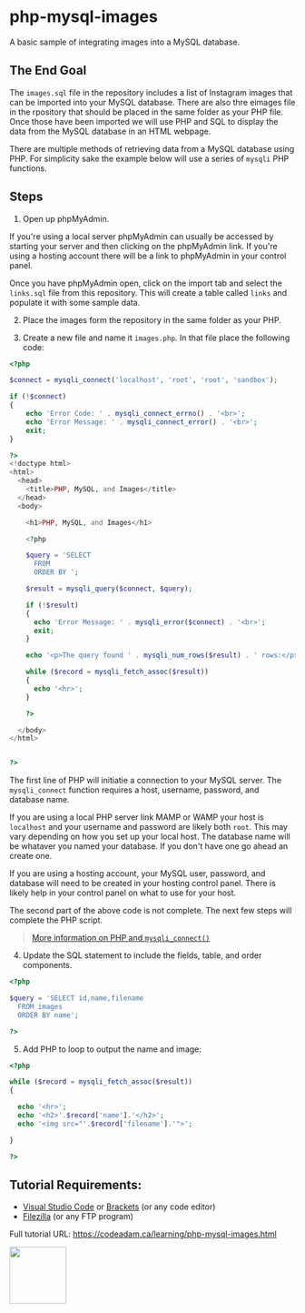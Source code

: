 # php-mysql-images

A basic sample of integrating images into a MySQL database.

## The End Goal

The `images.sql` file in the repository includes a list of Instagram images that can be imported into your MySQL database. There are also thre eimages file in the rpository that should be placed in the same folder as your PHP file. Once those have been imported we will use PHP and SQL to display the data from the MySQL database in an HTML webpage. 

There are multiple methods of retrieving data from a MySQL database using PHP. For simplicity sake the example below will use a series of `mysqli` PHP functions. 

## Steps

1. Open up phpMyAdmin.

If you're using a local server phpMyAdmin can usually be accessed by starting your server and then clicking on the phpMyAdmin link. If you're using a hosting account there will be a link to phpMyAdmin in your control panel. 

Once you have phpMyAdmin open, click on the import tab and select the `links.sql` file from this repository. This will create a table called `links` and populate it with some sample data. 

2. Place the images form the repository in the same folder as your PHP. 

3. Create a new file and name it `images.php`. In that file place the following code:

```php
<?php

$connect = mysqli_connect('localhost', 'root', 'root', 'sandbox');

if (!$connect) 
{
    echo 'Error Code: ' . mysqli_connect_errno() . '<br>';
    echo 'Error Message: ' . mysqli_connect_error() . '<br>';
    exit;
}

?>
<!doctype html>
<html>
  <head>
    <title>PHP, MySQL, and Images</title>
  </head>
  <body>

    <h1>PHP, MySQL, and Images</h1>

    <?php

    $query = 'SELECT 
      FROM 
      ORDER BY ';

    $result = mysqli_query($connect, $query);

    if (!$result)
    {
      echo 'Error Message: ' . mysqli_error($connect) . '<br>';
      exit;
    }

    echo '<p>The query found ' . mysqli_num_rows($result) . ' rows:</p>';

    while ($record = mysqli_fetch_assoc($result))
    {
      echo '<hr>';
    }

    ?>        

  </body>
</html>


?>
```

The first line of PHP will initiatie a connection to your MySQL server. The `mysqli_connect` function requires a host, username, password, and database name. 

If you are using a local PHP server link MAMP or WAMP your host is `localhost` and your username and password are likely both `root`. This may vary depending on how you set up your local host. The database name will be whataver you named your database. If you don't have one go ahead an create one. 

If you are using a hosting account, your MySQL user, password, and database will need to be created in your hosting control panel. There is likely help in your control panel on what to use for your host. 

The second part of the above code is not complete. The next few steps will complete the PHP script. 

> [More information on PHP and `mysqli_connect()`](https://www.php.net/manual/en/function.mysqli-connect.php)

4. Update the SQL statement to include the fields, table, and order components.

```php
<?php

$query = 'SELECT id,name,filename
  FROM images
  ORDER BY name';

?>
```

5. Add PHP to loop to output the name and image:

```php
<?php

while ($record = mysqli_fetch_assoc($result))
{

  echo '<hr>';
  echo '<h2>'.$record['name'].'</h2>';
  echo '<img src="'.$record['filename'].'">';

}

?>
```

## Tutorial Requirements:

* [Visual Studio Code](https://code.visualstudio.com/) or [Brackets](http://brackets.io/) (or any code editor)
* [Filezilla](https://filezilla-project.org/) (or any FTP program)

Full tutorial URL: https://codeadam.ca/learning/php-mysql-images.html

<a href="https://codeadam.ca">
<img src="https://codeadam.ca/images/code-block.png" width="100">
</a>
